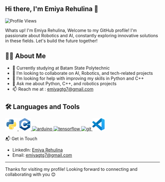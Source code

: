 ## Hi there, I'm Emiya Rehulina  👋

![Profile Views](https://komarev.com/ghpvc/?username=MiyTies&style=flat-square&color=brightgreen)

Whats up! I'm Emiya Rehulina, Welcome to my GitHub profile! I'm passionate about Robotics and AI, constantly exploring innovative solutions in these fields. Let's build the future together!

## 👨‍💻 About Me 

- 🌱 Currently studying at Batam State Polytechnic 
- 👯 I’m looking to collaborate on AI, Robotics, and tech-related projects
- 🤔 I’m looking for help with improving my skills in Python and C++ 
- 💬 Ask me about Python, C++, and robotics projects
- 📫 Reach me at : emiyagtg7@gmail.com
  

## 🛠️ Languages and Tools

<p align="left">
    <a href="https://www.python.org" target="_blank" rel="noreferrer"> 
        <img src="https://raw.githubusercontent.com/devicons/devicon/master/icons/python/python-original.svg" alt="python" width="40" height="40"/> 
    </a> 
    <a href="https://www.cplusplus.com/" target="_blank" rel="noreferrer"> 
        <img src="https://raw.githubusercontent.com/devicons/devicon/master/icons/cplusplus/cplusplus-original.svg" alt="cplusplus" width="40" height="40"/> 
    </a> 
    <a href="https://www.arduino.cc/" target="_blank" rel="noreferrer"> 
        <img src="https://cdn.worldvectorlogo.com/logos/arduino-1.svg" alt="arduino" width="40" height="40"/> 
    </a>
    <a href="https://www.tensorflow.org" target="_blank" rel="noreferrer"> 
        <img src="https://www.vectorlogo.zone/logos/tensorflow/tensorflow-icon.svg" alt="tensorflow" width="40" height="40"/> 
    </a>
    <a href="https://git-scm.com/" target="_blank" rel="noreferrer"> 
        <img src="https://www.vectorlogo.zone/logos/git-scm/git-scm-icon.svg" alt="git" width="40" height="40"/> 
    </a> 
    <a href="https://code.visualstudio.com/" target="_blank" rel="noreferrer"> 
        <img src="https://raw.githubusercontent.com/devicons/devicon/master/icons/vscode/vscode-original.svg" alt="vscode" width="40" height="40"/> 
    </a>
</p


## 📬 Get in Touch

- LinkedIn: [Emiya Rehulina](https://www.linkedin.com/in/emiyaginting/)
- Email: [emiyagtg7@gmail.com](mailto:emiyagtg7@gmail.com)

---

Thanks for visiting my profile! Looking forward to connecting and collaborating with you 😊

